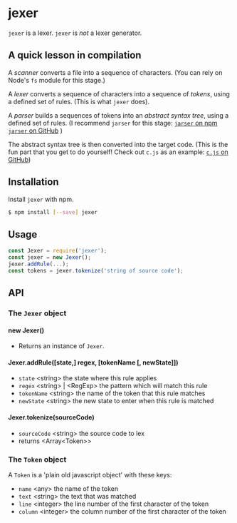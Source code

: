 # jexer

`jexer` is a lexer. `jexer` is _not_ a lexer generator.

## A quick lesson in compilation

A _scanner_ converts a file into a sequence of characters. (You can rely on
Node's `fs` module for this stage.)

A _lexer_ converts a sequence of characters into a sequence of _tokens_, using
a defined set of rules. (This is what `jexer` does).

A _parser_ builds a sequences of tokens into an _abstract syntax tree_, using a
defined set of rules. (I recommend `jarser` for this stage: 
[`jarser` on npm](https://npmjs.com/jarser)
[`jarser` on GitHub](https://github.com/MichaelBuhler/jarser) )

The abstract syntax tree is then converted into the target code. (This is the
fun part that you get to do yourself! Check out `c.js` as an example:
[`c.js` on GitHub](https://github.com/MichaelBuhler/jarser))

## Installation

Install `jexer` with npm.

```bash
$ npm install [--save] jexer
```

## Usage

```js
const Jexer = require('jexer');
const jexer = new Jexer();
jexer.addRule(...);
const tokens = jexer.tokenize('string of source code');
```

## API

### The `Jexer` object

#### new Jexer()

* Returns an instance of `Jexer`.

#### Jexer.addRule([state,] regex, [tokenName [, newState]])

* `state` \<string> the state where this rule applies
* `regex` \<string> | \<RegExp> the pattern which will match this rule
* `tokenName` \<string> the name of the token that this rule matches
* `newState` \<string> the new state to enter when this rule is matched

#### Jexer.tokenize(sourceCode)

* `sourceCode` \<string> the source code to lex
* returns \<Array\<Token>>

### The `Token` object

A `Token` is a 'plain old javascript object' with these keys:

* `name` \<any> the name of the token
* `text` \<string> the text that was matched
* `line` \<integer> the line number of the first character of the token
* `column` \<integer> the column number of the first character of the token

